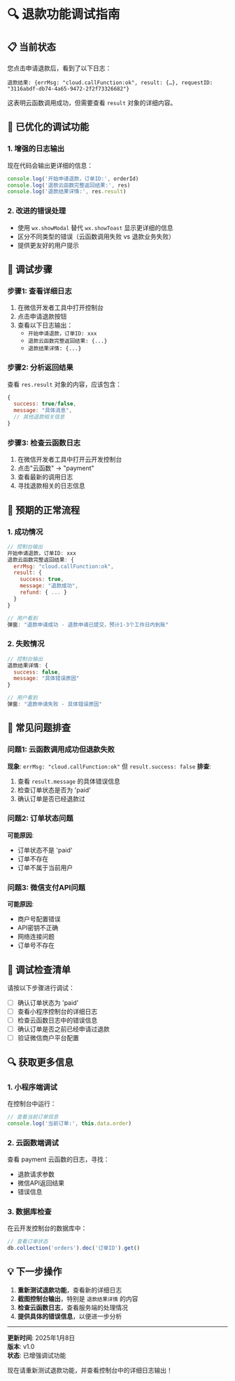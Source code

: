 # 🔍 退款功能调试指南

## 📋 当前状态
您点击申请退款后，看到了以下日志：
```
退款结果: {errMsg: "cloud.callFunction:ok", result: {…}, requestID: "3116abdf-db74-4a65-9472-2f2f73326682"}
```

这表明云函数调用成功，但需要查看 `result` 对象的详细内容。

## 🔧 已优化的调试功能

### 1. 增强的日志输出
现在代码会输出更详细的信息：
```javascript
console.log('开始申请退款，订单ID:', orderId)
console.log('退款云函数完整返回结果:', res)
console.log('退款结果详情:', res.result)
```

### 2. 改进的错误处理
- 使用 `wx.showModal` 替代 `wx.showToast` 显示更详细的信息
- 区分不同类型的错误（云函数调用失败 vs 退款业务失败）
- 提供更友好的用户提示

## 🧪 调试步骤

### 步骤1: 查看详细日志
1. 在微信开发者工具中打开控制台
2. 点击申请退款按钮
3. 查看以下日志输出：
   - `开始申请退款，订单ID: xxx`
   - `退款云函数完整返回结果: {...}`
   - `退款结果详情: {...}`

### 步骤2: 分析返回结果
查看 `res.result` 对象的内容，应该包含：
```javascript
{
  success: true/false,
  message: "具体消息",
  // 其他退款相关信息
}
```

### 步骤3: 检查云函数日志
1. 在微信开发者工具中打开云开发控制台
2. 点击"云函数" -> "payment"
3. 查看最新的调用日志
4. 寻找退款相关的日志信息

## 🎯 预期的正常流程

### 1. 成功情况
```javascript
// 控制台输出
开始申请退款，订单ID: xxx
退款云函数完整返回结果: {
  errMsg: "cloud.callFunction:ok",
  result: {
    success: true,
    message: "退款成功",
    refund: { ... }
  }
}

// 用户看到
弹窗: "退款申请成功 - 退款申请已提交，预计1-3个工作日内到账"
```

### 2. 失败情况
```javascript
// 控制台输出
退款结果详情: {
  success: false,
  message: "具体错误原因"
}

// 用户看到
弹窗: "退款申请失败 - 具体错误原因"
```

## 🚨 常见问题排查

### 问题1: 云函数调用成功但退款失败
**现象**: `errMsg: "cloud.callFunction:ok"` 但 `result.success: false`
**排查**:
1. 查看 `result.message` 的具体错误信息
2. 检查订单状态是否为 'paid'
3. 确认订单是否已经退款过

### 问题2: 订单状态问题
**可能原因**:
- 订单状态不是 'paid'
- 订单不存在
- 订单不属于当前用户

### 问题3: 微信支付API问题
**可能原因**:
- 商户号配置错误
- API密钥不正确
- 网络连接问题
- 订单号不存在

## 📝 调试检查清单

请按以下步骤进行调试：

- [ ] 确认订单状态为 'paid'
- [ ] 查看小程序控制台的详细日志
- [ ] 检查云函数日志中的错误信息
- [ ] 确认订单是否之前已经申请过退款
- [ ] 验证微信商户平台配置

## 🔍 获取更多信息

### 1. 小程序端调试
在控制台中运行：
```javascript
// 查看当前订单信息
console.log('当前订单:', this.data.order)
```

### 2. 云函数端调试
查看 payment 云函数的日志，寻找：
- 退款请求参数
- 微信API返回结果
- 错误信息

### 3. 数据库检查
在云开发控制台的数据库中：
```javascript
// 查看订单状态
db.collection('orders').doc('订单ID').get()
```

## 💡 下一步操作

1. **重新测试退款功能**，查看新的详细日志
2. **截图控制台输出**，特别是 `退款结果详情` 的内容
3. **检查云函数日志**，查看服务端的处理情况
4. **提供具体的错误信息**，以便进一步分析

---

**更新时间**: 2025年1月8日  
**版本**: v1.0  
**状态**: 已增强调试功能

现在请重新测试退款功能，并查看控制台中的详细日志输出！
